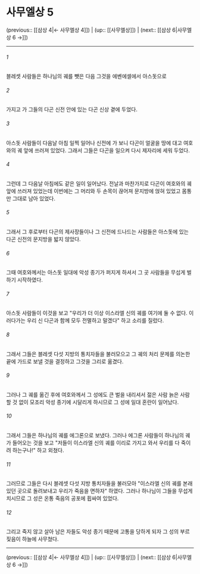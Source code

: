 # 사무엘상 5

(previous:: [[삼상 4|← 사무엘상 4]]) | (up:: [[사무엘상]]) | (next:: [[삼상 6|사무엘상 6 →]])

***




###### 1 

블레셋 사람들은 하나님의 궤를 뺏은 다음 그것을 에벤에셀에서 아스돗으로 



###### 2 

가지고 가 그들의 다곤 신전 안에 있는 다곤 신상 곁에 두었다. 



###### 3 

아스돗 사람들이 다음날 아침 일찍 일어나 신전에 가 보니 다곤이 얼굴을 땅에 대고 여호와의 궤 앞에 쓰러져 있었다. 그래서 그들은 다곤을 일으켜 다시 제자리에 세워 두었다. 



###### 4 

그런데 그 다음날 아침에도 같은 일이 일어났다. 전날과 마찬가지로 다곤이 여호와의 궤 앞에 쓰러져 있었는데 이번에는 그 머리와 두 손목이 끊어져 문지방에 얹혀 있었고 몸통만 그대로 남아 있었다. 



###### 5 

그래서 그 후로부터 다곤의 제사장들이나 그 신전에 드나드는 사람들은 아스돗에 있는 다곤 신전의 문지방을 밟지 않았다. 



###### 6 

그때 여호와께서는 아스돗 일대에 악성 종기가 퍼지게 하셔서 그 곳 사람들을 무섭게 벌하기 시작하였다. 



###### 7 

아스돗 사람들이 이것을 보고 "우리가 더 이상 이스라엘 신의 궤를 여기에 둘 수 없다. 이러다가는 우리 신 다곤과 함께 모두 전멸하고 말겠다" 하고 소리를 질렀다. 



###### 8 

그래서 그들은 블레셋 다섯 지방의 통치자들을 불러모으고 그 궤의 처리 문제를 의논한 끝에 가드로 보낼 것을 결정하고 그것을 그리로 옮겼다. 



###### 9 

그러나 그 궤를 옮긴 후에 여호와께서 그 성에도 큰 벌을 내리셔서 젊은 사람 늙은 사람 할 것 없이 모조리 악성 종기에 시달리게 하시므로 그 성에 일대 혼란이 일어났다. 



###### 10 

그래서 그들은 하나님의 궤를 에그론으로 보냈다. 그러나 에그론 사람들이 하나님의 궤가 들어오는 것을 보고 "저들이 이스라엘 신의 궤를 이리로 가지고 와서 우리를 다 죽이려 하는구나!" 하고 외쳤다. 



###### 11 

그러므로 그들은 다시 블레셋 다섯 지방 통치자들을 불러모아 "이스라엘 신의 궤를 본래 있던 곳으로 돌려보내고 우리가 죽음을 면하자" 하였다. 그러나 하나님이 그들을 무섭게 치시므로 그 성은 온통 죽음의 공포에 휩싸여 있었다. 



###### 12 

그리고 죽지 않고 살아 남은 자들도 악성 종기 때문에 고통을 당하게 되자 그 성의 부르짖음이 하늘에 사무쳤다.

***

(previous:: [[삼상 4|← 사무엘상 4]]) | (up:: [[사무엘상]]) | (next:: [[삼상 6|사무엘상 6 →]])
